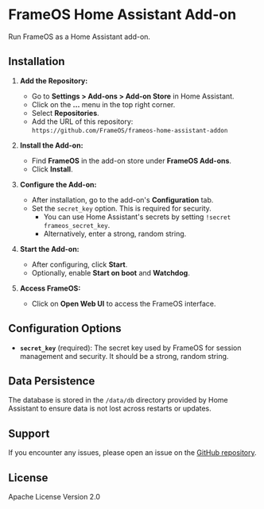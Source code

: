 # FrameOS Home Assistant Add-on

Run FrameOS as a Home Assistant add-on.

## Installation

1. **Add the Repository:**

   - Go to **Settings > Add-ons > Add-on Store** in Home Assistant.
   - Click on the **...** menu in the top right corner.
   - Select **Repositories**.
   - Add the URL of this repository: `https://github.com/FrameOS/frameos-home-assistant-addon`

2. **Install the Add-on:**

   - Find **FrameOS** in the add-on store under **FrameOS Add-ons**.
   - Click **Install**.

3. **Configure the Add-on:**

   - After installation, go to the add-on's **Configuration** tab.
   - Set the `secret_key` option. This is required for security.
     - You can use Home Assistant's secrets by setting `!secret frameos_secret_key`.
     - Alternatively, enter a strong, random string.

4. **Start the Add-on:**

   - After configuring, click **Start**.
   - Optionally, enable **Start on boot** and **Watchdog**.

5. **Access FrameOS:**

   - Click on **Open Web UI** to access the FrameOS interface.

## Configuration Options

- **`secret_key`** (required): The secret key used by FrameOS for session management and security. It should be a strong, random string.

## Data Persistence

The database is stored in the `/data/db` directory provided by Home Assistant to ensure data is not lost across restarts or updates.

## Support

If you encounter any issues, please open an issue on the [GitHub repository](https://github.com/FrameOS/frameos-home-assistant-addon/issues).

## License

Apache License Version 2.0